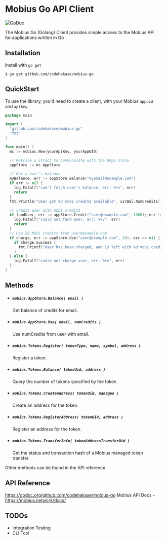 
# Mobius Go API Client
[![GoDoc](https://godoc.org/gopkg.in/mailgun/mailgun-go.v1?status.svg)](https://godoc.org/gopkg.in/mailgun/mailgun-go.v1)

The Mobius Go (Golang) Client provides simple access to the Mobius API for applications written in Go

## Installation
Install with `go get`
```shell
$ go get github.com/codehakase/mobius-go
```

## QuickStart
To use the library, you'd need to create a client, with your Mobius `appuid` and `apikey`.

```go
package main

import (
  "github.com/codehakase/mobius-go"
  "fmt"
)

func main() {
  mc := mobius.New(yourApiKey, yourAppUID)

  // Retrive a struct to communicate with the DApp store
  appStore := mc.AppStore

  // Get a user's balance
  myBalance, err := appStore.Balance("myemail@example.com")
  if err != nil {
    log.Fatalf("can't fetch user's balance, err: %+v", err)
    return
  }
  fmt.Println("User got %d mobi credits available", usrBal.NumCredits)

  // Credit user with mobi credits
  if fundUser, err := appStore.Credit("user@example.com", 1000); err != nil {
    log.Fatalf("could not fund user, err: %+v", err)
    return
  }
  // Use 20 Mobi Credits from user@example.com
  if charge, err := appStore.Use("user@example.com", 20); err == nil {
    if charge.Success {
      fmt.Printf("User has been charged, and is left with %d mobi credits", charge.NumCredits)
    }
  } else {
    log.Fatalf("could not charge user, err: %+v", err)
  }
}
```

## Methods


- ##### `mobius.AppStore.Balance( email )`
  Get balance of credits for email.

- ##### `mobius.AppStore.Use( email, numCredits )`
  Use numCredits from user with email.

- ##### `mobius.Tokens.Register( tokenType, name, symbol, address )`
  Register a token.

- ##### `mobius.Tokens.Balance( tokenUid, address )`
  Query the number of tokens specified by the token.

- ##### `mobius.Tokens.CreateAddress( tokenUid, managed )`
  Create an address for the token.

- ##### `mobius.Tokens.RegisterAddress( tokenUid, address )`
  Register an address for the token.

- ##### `mobius.Tokens.TransferInfo( tokenAddressTransferUid )`
  Get the status and transaction hash of a Mobius managed token transfer.

Other methods can be found in the API reference


## API Reference
https://godoc.org/github.com/codehakase/mobius-go
Mobius API Docs - https://mobius.network/docs/

## TODOs
- Integration Testing
- CLI Tool
